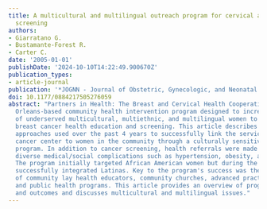 ```yaml
---
title: A multicultural and multilingual outreach program for cervical and breast cancer
  screening
authors:
- Giarratano G.
- Bustamante-Forest R.
- Carter C.
date: '2005-01-01'
publishDate: '2024-10-10T14:22:49.900670Z'
publication_types:
- article-journal
publication: '*JOGNN - Journal of Obstetric, Gynecologic, and Neonatal Nursing*'
doi: 10.1177/0884217505276059
abstract: "Partners in Health: The Breast and Cervical Health Cooperative is a New
  Orleans-based community health intervention program designed to increase the access
  of underserved multicultural, multiethnic, and multilingual women to cervical and
  breast cancer health education and screening. This article describes innovative
  approaches used over the past 4 years to successfully link the services of a university
  cancer center to women in the community through a culturally sensitive outreach
  program. In addition to cancer screening, health referrals were made for many other
  diverse medical/social complications such as hypertension, obesity, and violence.
  The program initially targeted African American women but during the past year has
  successfully integrated Latinas. Key to the program's success was the collaboration
  of community lay health educators, community churches, advanced practice nurses,
  and public health programs. This article provides an overview of program strategies
  and outcomes and discusses multicultural and multilingual issues."
---
```

